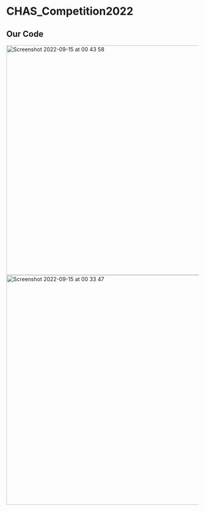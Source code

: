 # CHAS_Competition2022
<h2> Our Code </h2>
<img width="600" alt="Screenshot 2022-09-15 at 00 43 58" src="https://user-images.githubusercontent.com/107361744/190282387-7952035d-29a4-462d-80c9-61b1d92da468.png">
<img width="600" alt="Screenshot 2022-09-15 at 00 33 47" src="https://user-images.githubusercontent.com/107361744/190282393-d399120b-2712-4fa9-b59d-cb047659edd7.png">
